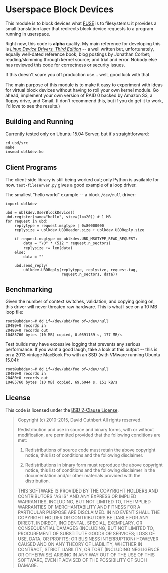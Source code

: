 # Userspace Block Devices

This module is to block devices what [FUSE](http://fuse.sourceforge.net/) is
to filesystems: it provides a small translation layer that redirects block
device requests to a program running in userspace.

Right now, this code is **alpha** quality.  My main reference for developing this
is [*Linux Device Drivers, Third Edition*](https://lwn.net/Kernel/LDD3/) --
a well written but, unfortunately, equally well-dated reference book; blog
postings by Jonathan Corbet; reading/skimming through kernel source; and
trial and error.  Nobody else has reviewed this code for correctness or
security issues.

If this doesn't scare you off production use... well, good luck with that.

The main purpose of this module is to make it easy to experiment with ideas
for virtual block devices without having to roll your own kernel module.
Go ahead, implement your own version of RAID 0 backed by Amazon S3, a floppy
drive, and Gmail.  (I don't recommend this, but if you do get it to work,
I'd love to see the results.)


## Building and Running

Currently tested only on Ubuntu 15.04 Server, but it's straightforward:

```
cd ubd/src
make
insmod ublkdev.ko
```


## Client Programs

The client-side library is still being worked out; only Python is available
for now.  `test-fileserver.py` gives a good example of a loop driver.

The smallest "hello world" example -- a block `/dev/null` driver:

```
import ublkdev

ubd = ublkdev.UserBlockDevice()
ubd.register(name="hello", size=(1<<20)) # 1 MB
for request in ubd:
    replytype = request.msgtype | 0x80000000
    replysize = ublkdev.UBDHeader.size + ublkdev.UBDReply.size

    if request.msgtype == ublkdev.UBD_MSGTYPE_READ_REQUEST:
        data = "\0" * (512 * request.n_sectors)
        replysize += len(data)
    else:
        data = ""

    ubd.send_reply(
        ublkdev.UBDReply(replytype, replysize, request.tag,
                         request.n_sectors, data))
```


## Benchmarking

Given the number of context switches, validation, and copying going on, this driver will
never threaten raw hardware.  This is what I see on a 10 MB loop file:
```
root@ubddev:~# dd if=/dev/ubd/foo of=/dev/null
20480+0 records in
20480+0 records out
10485760 bytes (10 MB) copied, 0.0591159 s, 177 MB/s
```

Test builds may have excessive logging that prevents any serious performance.  If you
want a good laugh, take a look at this output -- this is on a 2013 vintage
MacBook Pro with an SSD (with VMware running Ubuntu 15.04):

```
root@ubddev:~# dd if=/dev/ubd/foo of=/dev/null
20480+0 records in
20480+0 records out
10485760 bytes (10 MB) copied, 69.6044 s, 151 kB/s
```

## License

This code is licensed under the [BSD 2-Clause
License](http://opensource.org/licenses/BSD-2-Clause).

> Copyright (c) 2010-2015, David Cuthbert
> All rights reserved.
>
> Redistribution and use in source and binary forms, with or without
> modification, are permitted provided that the following conditions are
> met:
>
> 1. Redistributions of source code must retain the above copyright
> notice, this list of conditions and the following disclaimer.
>
> 2. Redistributions in binary form must reproduce the above copyright
> notice, this list of conditions and the following disclaimer in the
> documentation and/or other materials provided with the distribution.
> 
> THIS SOFTWARE IS PROVIDED BY THE COPYRIGHT HOLDERS AND CONTRIBUTORS
> "AS IS" AND ANY EXPRESS OR IMPLIED WARRANTIES, INCLUDING, BUT NOT
> LIMITED TO, THE IMPLIED WARRANTIES OF MERCHANTABILITY AND FITNESS FOR
> A PARTICULAR PURPOSE ARE DISCLAIMED. IN NO EVENT SHALL THE COPYRIGHT
> HOLDER OR CONTRIBUTORS BE LIABLE FOR ANY DIRECT, INDIRECT, INCIDENTAL,
> SPECIAL, EXEMPLARY, OR CONSEQUENTIAL DAMAGES (INCLUDING, BUT NOT
> LIMITED TO, PROCUREMENT OF SUBSTITUTE GOODS OR SERVICES; LOSS OF USE,
> DATA, OR PROFITS; OR BUSINESS INTERRUPTION) HOWEVER CAUSED AND ON ANY
> THEORY OF LIABILITY, WHETHER IN CONTRACT, STRICT LIABILITY, OR TORT
> (INCLUDING NEGLIGENCE OR OTHERWISE) ARISING IN ANY WAY OUT OF THE USE
> OF THIS SOFTWARE, EVEN IF ADVISED OF THE POSSIBILITY OF SUCH DAMAGE.
